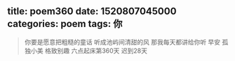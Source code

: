 title: poem360
date: 1520807045000
categories: poem
tags: 你
---
> 你要是愿意把粗糙的童话
听成池屿间清甜的风
那我每天都讲给你听
早安
孤独小美
格致别趣
六点起床第360天 迟到28天